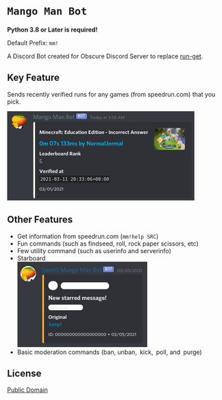 # `Mango Man Bot`
**Python 3.8 or Later is required!**

Default Prefix: `mm!`

A Discord Bot created for Obscure Discord Server to replace [run-get](https://github.com/slashinfty/run-get).

## Key Feature
Sends recently verified runs for any games (from speedrun.com) that you pick.

![Screenshot 1](assets/screenshot1.png)

## Other Features
- Get information from speedrun.com (`mm!help SRC`)
- Fun commands (such as findseed, roll, rock paper scissors, etc)
- Few utility command (such as userinfo and serverinfo)
- Starboard  
  ![Starboard Screenshot](assets/screenshot2.png)
- Basic moderation commands (ban, unban, kick, poll, and purge)

## License
[Public Domain](LICENSE)
